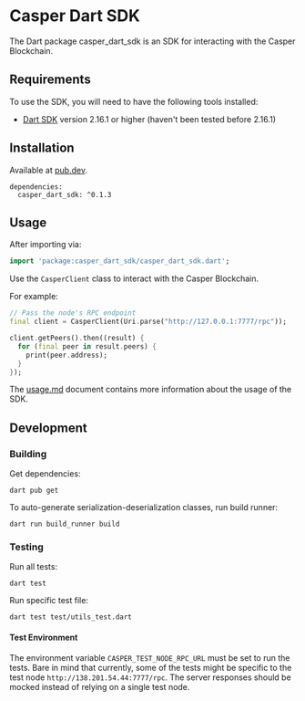 # Casper Dart SDK

The Dart package casper_dart_sdk is an SDK for interacting with the Casper Blockchain.

## Requirements
To use the SDK, you will need to have the following tools installed:
- [Dart SDK](https://dart.dev/get-dart) version 2.16.1 or higher (haven't been tested before 2.16.1)

## Installation

Available at [pub.dev](https://pub.dev/packages/casper_dart_sdk).

```
dependencies:
  casper_dart_sdk: ^0.1.3
```

## Usage
After importing via:
```dart
import 'package:casper_dart_sdk/casper_dart_sdk.dart';
```

Use the `CasperClient` class to interact with the Casper Blockchain.

For example:
```dart
// Pass the node's RPC endpoint
final client = CasperClient(Uri.parse("http://127.0.0.1:7777/rpc"));

client.getPeers().then((result) {
  for (final peer in result.peers) {
    print(peer.address);
  }
});
```

The [usage.md](./doc/usage.md) document contains more information about the usage of the SDK.

## Development

### Building

Get dependencies:
```
dart pub get
```

To auto-generate serialization-deserialization classes, run build runner:
```
dart run build_runner build
```

### Testing

Run all tests: 

```
dart test
```

Run specific test file:

```
dart test test/utils_test.dart
```

#### Test Environment
The environment variable `CASPER_TEST_NODE_RPC_URL` must be set to run the tests. Bare in mind that currently, some of the tests might be specific to the test node `http://138.201.54.44:7777/rpc`. The server responses should be mocked instead of relying on a single test node.